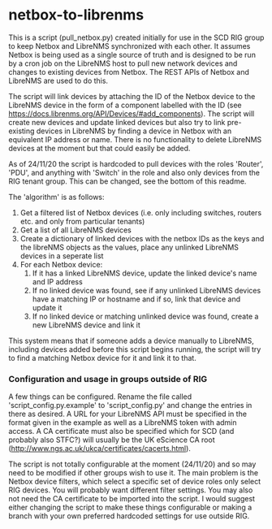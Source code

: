 # netbox-to-librenms
This is a script (pull_netbox.py) created initially for use in the SCD RIG group to keep Netbox and LibreNMS synchronized 
with each other. It assumes Netbox is being used as a single source of truth and is designed to be run by a cron job on 
the LibreNMS host to pull new network devices and changes to existing devices from Netbox. The REST APIs of Netbox and 
LibreNMS are used to do this.

The script will link devices by attaching the ID of the Netbox device to the LibreNMS device in the form of a component
labelled with the ID (see https://docs.librenms.org/API/Devices/#add_components). The script will create new devices and 
update linked devices but also try to link pre-existing devices in LibreNMS by finding a device in Netbox with an equivalent 
IP address or name. There is no functionality to delete LibreNMS devices at the moment but that could easily be added.

As of 24/11/20 the script is hardcoded to pull devices with the roles 'Router', 'PDU', and anything with 'Switch' in the role
and also only devices from the RIG tenant group. This can be changed, see the bottom of this readme.

The 'algorithm' is as follows:
1. Get a filtered list of Netbox devices (i.e. only including switches, routers etc. and only from particular tenants)
2. Get a list of all LibreNMS devices
3. Create a dictionary of linked devices with the netbox IDs as the keys and the libreNMS objects as the values, place
any unlinked LibreNMS devices in a seperate list
4. For each Netbox device:
   1. If it has a linked LibreNMS device, update the linked device's name and IP address
   2. If no linked device was found, see if any unlinked LibreNMS devices have a matching IP or hostname and if so, link
   that device and update it
   3. If no linked device or matching unlinked device was found, create a new LibreNMS device and link it

This system means that if someone adds a device manually to LibreNMS, including devices added before this script begins running,
the script will try to find a matching Netbox device for it and link it to that.

### Configuration and usage in groups outside of RIG
A few things can be configured. Rename the file called 'script_config.py.example' to 'script_config.py' and change the entries
in there as desired. A URL for your LibreNMS API must be specified in the format given in the example as well as a LibreNMS token
with admin access. A CA certificate must also be specified which for SCD (and probably also STFC?) will usually be the UK eScience 
CA root (http://www.ngs.ac.uk/ukca/certificates/cacerts.html).

The script is not totally configurable at the moment (24/11/20) and so may need to be modified if other groups wish to use it. The
main problem is the Netbox device filters, which select a specific set of device roles only select RIG devices. You will probably want
different filter settings. You may also not need the CA certificate to be imported into the script. I would suggest either 
changing the script to make these things configurable or making a branch with your own preferred hardcoded settings for use outside RIG.
